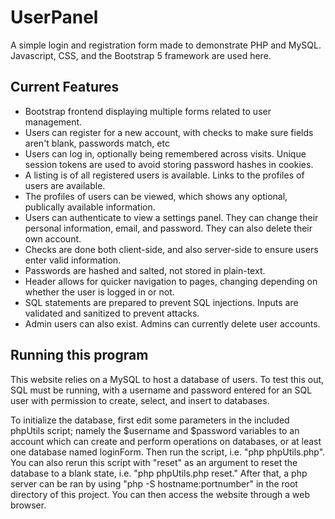 # UserPanel
A simple login and registration form made to demonstrate PHP and MySQL. Javascript, CSS, and the Bootstrap 5 framework are used here. 

## Current Features
- Bootstrap frontend displaying multiple forms related to user management.
- Users can register for a new account, with checks to make sure fields aren't blank, passwords match, etc
- Users can log in, optionally being remembered across visits. Unique session tokens are used to avoid storing password hashes in cookies.
- A listing is of all registered users is available. Links to the profiles of users are available.
- The profiles of users can be viewed, which shows any optional, publically available information.
- Users can authenticate to view a settings panel. They can change their personal information, email, and password. They can also delete their own account.
- Checks are done both client-side, and also server-side to ensure users enter valid information.
- Passwords are hashed and salted, not stored in plain-text.
- Header allows for quicker navigation to pages, changing depending on whether the user is logged in or not.
- SQL statements are prepared to prevent SQL injections. Inputs are validated and sanitized to prevent attacks.
- Admin users can also exist. Admins can currently delete user accounts.

## Running this program
This website relies on a MySQL to host a database of users. To test this out, SQL must be running, with a username and password entered for an SQL user with permission to create, select, and insert to databases.

To initialize the database, first edit some parameters in the included phpUtils script; namely the $username and $password variables to an account which can create and perform operations on databases, or at least one database named loginForm. Then run the script, i.e. "php phpUtils.php". You can also rerun this script with "reset" as an argument to reset the database to a blank state, i.e. "php phpUtils.php reset."
After that, a php server can be ran by using "php -S hostname:portnumber" in the root directory of this project. You can then access the website through a web browser.
